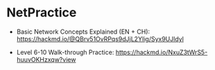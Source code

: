 # NetPractice

+ Basic Network Concepts Explained (EN + CH): https://hackmd.io/@QBrv51OvRPqs9dJjL2YIig/Syx9UJldyl

+ Level 6-10 Walk-through Practice: https://hackmd.io/NxuZ3tWrS5-huuvOKHzxqw?view
